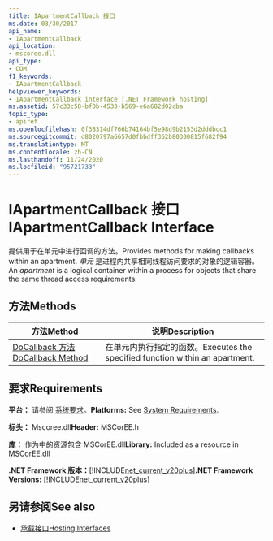```yaml
---
title: IApartmentCallback 接口
ms.date: 03/30/2017
api_name:
- IApartmentCallback
api_location:
- mscoree.dll
api_type:
- COM
f1_keywords:
- IApartmentCallback
helpviewer_keywords:
- IApartmentCallback interface [.NET Framework hosting]
ms.assetid: 57c33c58-bf0b-4533-b569-e6a682d02cba
topic_type:
- apiref
ms.openlocfilehash: 0f38314df766b74164bf5e98d9b2153d2dddbcc1
ms.sourcegitcommit: d8020797a6657d0fbbdff362b80300815f682f94
ms.translationtype: MT
ms.contentlocale: zh-CN
ms.lasthandoff: 11/24/2020
ms.locfileid: "95721733"
---
```

# <a name="iapartmentcallback-interface"></a><span data-ttu-id="972dd-102">IApartmentCallback 接口</span><span class="sxs-lookup"><span data-stu-id="972dd-102">IApartmentCallback Interface</span></span>

<span data-ttu-id="972dd-103">提供用于在单元中进行回调的方法。</span><span class="sxs-lookup"><span data-stu-id="972dd-103">Provides methods for making callbacks within an apartment.</span></span> <span data-ttu-id="972dd-104">*单元* 是进程内共享相同线程访问要求的对象的逻辑容器。</span><span class="sxs-lookup"><span data-stu-id="972dd-104">An *apartment* is a logical container within a process for objects that share the same thread access requirements.</span></span>  
  
## <a name="methods"></a><span data-ttu-id="972dd-105">方法</span><span class="sxs-lookup"><span data-stu-id="972dd-105">Methods</span></span>  
  
|<span data-ttu-id="972dd-106">方法</span><span class="sxs-lookup"><span data-stu-id="972dd-106">Method</span></span>|<span data-ttu-id="972dd-107">说明</span><span class="sxs-lookup"><span data-stu-id="972dd-107">Description</span></span>|  
|------------|-----------------|  
|[<span data-ttu-id="972dd-108">DoCallback 方法</span><span class="sxs-lookup"><span data-stu-id="972dd-108">DoCallback Method</span></span>](iapartmentcallback-docallback-method.md)|<span data-ttu-id="972dd-109">在单元内执行指定的函数。</span><span class="sxs-lookup"><span data-stu-id="972dd-109">Executes the specified function within an apartment.</span></span>|  
  
## <a name="requirements"></a><span data-ttu-id="972dd-110">要求</span><span class="sxs-lookup"><span data-stu-id="972dd-110">Requirements</span></span>  

 <span data-ttu-id="972dd-111">**平台：** 请参阅 [系统要求](../../get-started/system-requirements.md)。</span><span class="sxs-lookup"><span data-stu-id="972dd-111">**Platforms:** See [System Requirements](../../get-started/system-requirements.md).</span></span>  
  
 <span data-ttu-id="972dd-112">**标头：** Mscoree.dll</span><span class="sxs-lookup"><span data-stu-id="972dd-112">**Header:** MSCorEE.h</span></span>  
  
 <span data-ttu-id="972dd-113">**库：** 作为中的资源包含 MSCorEE.dll</span><span class="sxs-lookup"><span data-stu-id="972dd-113">**Library:** Included as a resource in MSCorEE.dll</span></span>  
  
 <span data-ttu-id="972dd-114">**.NET Framework 版本：**[!INCLUDE[net_current_v20plus](../../../../includes/net-current-v20plus-md.md)]</span><span class="sxs-lookup"><span data-stu-id="972dd-114">**.NET Framework Versions:** [!INCLUDE[net_current_v20plus](../../../../includes/net-current-v20plus-md.md)]</span></span>  
  
## <a name="see-also"></a><span data-ttu-id="972dd-115">另请参阅</span><span class="sxs-lookup"><span data-stu-id="972dd-115">See also</span></span>

- [<span data-ttu-id="972dd-116">承载接口</span><span class="sxs-lookup"><span data-stu-id="972dd-116">Hosting Interfaces</span></span>](hosting-interfaces.md)
